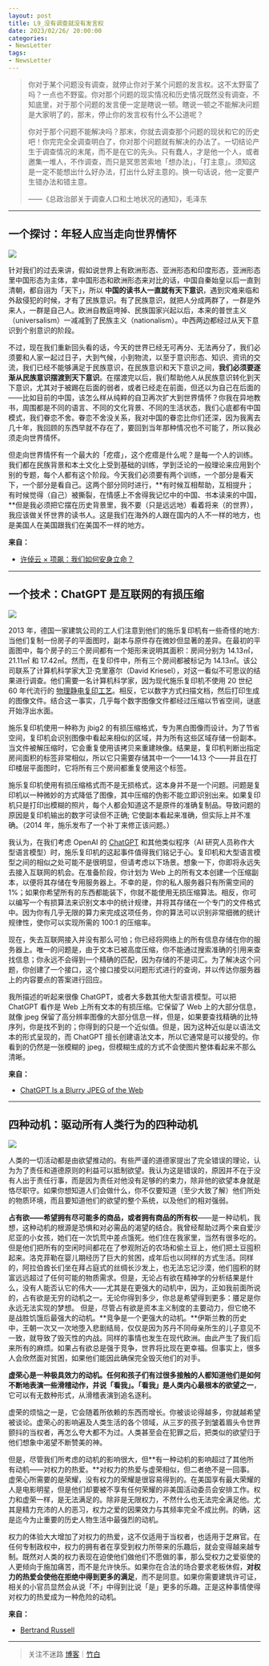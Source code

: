 ```yaml
---
layout: post
title: L9_没有调查就没有发言权
date: 2023/02/26/ 20:00:00
categories:
- NewsLetter
tags:
- NewsLetter
---
```


> 你对于某个问题没有调查，就停止你对于某个问题的发言权。这不太野蛮了吗？一点也不野蛮。你对那个问题的现实情况和历史情况既然没有调查，不知底里，对于那个问题的发言便一定是瞎说一顿。瞎说一顿之不能解决问题是大家明了的，那末，停止你的发言权有什么不公道呢？
>
> 你对于那个问题不能解决吗？那末，你就去调查那个问题的现状和它的历史吧！你完完全全调查明白了，你对那个问题就有解决的办法了。一切结论产生于调查情况的末尾，而不是在它的先头。只有蠢人，才是他一个人，或者邀集一堆人，不作调查，而只是冥思苦索地「想办法」，「打主意」。须知这是一定不能想出什么好办法，打出什么好主意的。换一句话说，他一定要产生错办法和错主意。
> 
> ——《总政治部关于调查人口和土地状况的通知》，毛泽东

---

## 一个探讨：年轻人应当走向世界情怀

![](https://pics.naaln.com/blog/2023-02-27-1677068759198416.jpg-basicBlog)

针对我们的过去来讲，假如说世界上有欧洲形态、亚洲形态和印度形态，亚洲形态里中国形态为主体，拿中国形态和欧洲形态来对比的话，中国自秦始皇以后一直到清朝，都自诩为「天下」，所以 **中国的读书人一直就有天下意识**，遇到灾难来临和外敌侵犯的时候，才有了民族意识。有了民族意识，就把人分成两群了，一群是外来人，一群是自己人。欧洲自教庭垮掉、民族国家兴起以后，本来的普世主义（universalism）一减减到了民族主义（nationalism）。中西两边都经过从天下意识到个别意识的阶段。

不过，现在我们重新回头看的话，今天的世界已经无可再分、无法再分了，我们必须要和人家一起过日子，大到气候，小到物流，以至于意识形态、知识、资讯的交流，我们已经不能够满足于民族意识，在民族意识和天下意识之间，**我们必须要逐渐从民族意识摆渡到天下意识**。在摆渡完以后，我们帮助他人从民族意识转化到天下意识，尤其对于被踢在后面的弱者，或者已经走在前面，但还以为自己在后面的——比如目前的中国，该怎么样从纯粹的自卫再次扩大到世界情怀？你我在异地教书，周围都是不同的语言、不同的文化背景、不同的生活状态，我们心底都有中国模式，我们眷恋不舍。眷恋不舍没关系，我对中国的眷恋比你们还深，因为我离去几十年，我回顾的东西早就不存在了，要回到当年那种情况也不可能了，所以我必须走向世界情怀。

但走向世界情怀有一个最大的「疙瘩」，这个疙瘩是什么呢？是每一个人的训练。我们都在民族背景和本土文化上受到基础的训练，学到泛论的一般理论来应用到个别的专题，每个人都有这个阶段。今天我们必须要有两个训练，一个部分是看天下，一个部分是看自己。这两个部分同时进行，**有时候互相帮助，互相提升；有时候觉得（自己）被撕裂，在情感上不舍得我记忆中的中国、书本读来的中国，**但是我必须把它摆在历史背景里，我不要（只是远远地）看着将来（的世界），我应该做关怀世界的读书人。这是我们在海外的人跟在国内的人不一样的地方，也是美国人在美国跟我们在美国不一样的地方。

**来自：**
- [许倬云 × 项飙：我们如何安身立命？](http://static.owspace.com/wap/298876.html)

---

## 一个技术：ChatGPT 是互联网的有损压缩

![](https://pics.naaln.com/blog/2023-02-27-9b183e7f14474833b0e473dac538d522_2113604444339355648.png-basicBlog)

2013 年，德国一家建筑公司的工人们注意到他们的施乐复印机有一些奇怪的地方: 当他们复制一份房子的平面图时，副本与原件存在微妙但显著的差异。在最初的平面图中，每个房子的三个房间都有一个矩形来说明其面积：房间分别为 14.13㎡，21.11㎡ 和 17.42㎡。然而，在复印件中，所有三个房间都被标记为 14.13㎡。该公司联系了计算机科学家大卫·克里塞尔（David Kriesel），对这一看似不可思议的结果进行调查。他们需要一名计算机科学家，因为现代施乐复印机不使用 20 世纪 60 年代流行的 [物理静电复印工艺](https://www.newyorker.com/magazine/2018/02/12/why-paper-jams-persist)。相反，它以数字方式扫描文档，然后打印生成的图像文件。结合这一事实，几乎每个数字图像文件都经过压缩以节省空间，谜底开始浮出水面。

施乐复印机使用一种称为 jbig2 的有损压缩格式，专为黑白图像而设计。为了节省空间，复印机会识别图像中看起来相似的区域，并为所有这些区域存储一份副本。当文件被解压缩时，它会重复使用该拷贝来重建映像。结果是，复印机判断出指定房间面积的标签非常相似，所以它只需要存储其中一个——14.13 个——并且在打印楼层平面图时，它将所有三个房间都重复使用这个标签。

施乐复印机使用有损压缩格式而不是无损格式，这本身并不是一个问题。问题是复印机以一种微妙的方式降低了图像，其中压缩的伪影不能立即识别出来。如果复印机只是打印出模糊的照片，每个人都会知道这不是原件的准确复制品。导致问题的原因是复印机输出的数字可读但不正确; 它使副本看起来准确，但实际上并不准确。（2014 年，施乐发布了一个补丁来修正该问题。）

我认为，在我们考虑 OpenAI 的 [ChatGPT](https://www.newyorker.com/news/the-new-yorker-interview/its-not-possible-for-me-to-feel-or-be-creepy-an-interview-with-chatgpt) 和其他类似程序（AI 研究人员称作大型语言模型）时，施乐复印机的这起事件值得我们铭记于心。复印机和大型语言模型之间的相似之处可能不是很明显，但请考虑以下场景。想象一下，你即将永远失去接入互联网的机会。在准备阶段，你计划为 Web 上的所有文本创建一个压缩副本，以便将其存储在专用服务器上。不幸的是，你的私人服务器只有所需空间的 1%；如果你希望所有的东西都能装下，你就不能使用无损压缩算法。相反，你可以编写一个有损算法来识别文本中的统计规律，并将其存储在一个专门的文件格式中。因为你有几乎无限的算力来完成这项任务，你的算法可以识别非常细微的统计规律性，使你可以实现所需的 100:1 的压缩率。

现在，失去互联网接入并没有那么可怕；你已经将网络上的所有信息存储在你的服务器上。唯一的问题是，由于文本已被高度压缩，你不能通过搜索准确的引用来查找信息；你永远不会得到一个精确的匹配，因为存储的不是词汇。为了解决这个问题，你创建了一个接口，这个接口接受以问题形式进行的查询，并以传达你服务器上的内容要点的答案进行回应。

我所描述的听起来很像 ChatGPT，或者大多数其他大型语言模型。可以把 ChatGPT 看作是 Web 上所有文本的有损压缩。它保留了 Web 上的大部分信息，就像 jpeg 保留了高分辨率图像的大部分信息一样，但是，如果要查找精确的比特序列，你是找不到的；你得到的只是一个近似值。但是，因为这种近似是以语法文本的形式呈现的，而 ChatGPT 擅长创建语法文本，所以它通常是可以接受的。你看到的仍然是一张模糊的 jpeg，但模糊生成的方式不会使图片整体看起来不那么清晰。

**来自：**
- [ChatGPT Is a Blurry JPEG of the Web](https://www.newyorker.com/tech/annals-of-technology/chatgpt-is-a-blurry-jpeg-of-the-web)

---

## 四种动机：驱动所有人类行为的四种动机

![](https://pics.naaln.com/blog/2023-02-27-MV5BOTBmNzQ4MGMtNGNjNy00MjRjLWIxYTQtYjMzNTYwYmFiODVlL2ltYWdlL2ltYWdlXkEyXkFqcGdeQXVyMTc4MzI2NQ@@._V1_.jpg-basicBlog)

人类的一切活动都是由欲望推动的。有些严谨的道德家提出了完全错误的理论，认为为了责任和道德原则的利益可以抵制欲望。我认为这是错误的，原因并不在于没有人出于责任行事，而是因为责任对他没有足够的约束力，除非他的欲望本身就是恪尽职守。如果你想知道人们会做什么，你不仅要知道（至少大致了解）他们所处的物质环境，而且要知道他们的欲望的整个系统，以及他们的相对强弱。

**占有欲——希望拥有尽可能多的商品，或者拥有商品的所有权**——是一种动机，我想，这种动机的根源是恐惧和对必需品的渴望的结合。我曾经帮助过两个来自爱沙尼亚的小女孩，她们在一次饥荒中差点饿死。他们住在我家里，当然有很多吃的。但是他们把所有的空闲时间都花在了参观附近的农场和偷土豆上，他们把土豆囤积起来。洛克菲勒在婴儿期经历了巨大的贫困，成年后也以同样的方式生活。同样的，阿拉伯酋长们坐在拜占庭式的丝绸长沙发上，也无法忘记沙漠，他们囤积的财富远远超过了任何可能的物质需求。但是，无论占有欲在精神学的分析结果是什么，没有人能否认它的伟大——尤其是在更强大的动机中，因为，正如我前面所说的，占有欲是无穷的动机之一。无论你得到多少，你总是希望得到更多：餍足是你永远无法实现的梦想。
但是，尽管占有欲是资本主义制度的主要动力，但它绝不是战胜饥饿后最强大的动机。**竞争是一个更强大的动机。**伊斯兰教的历史中，王朝一次又一次地堕入悲剧结局，仅仅是因为苏丹不同母亲所生的儿子意见不一致，就导致了毁灭性的内战。同样的事情也发生在现代欧洲。由此产生了我们后来所有的麻烦。如果占有欲总是强于竞争，世界将比现在更幸福。但事实上，很多人会欣然面对贫困，如果他们能因此确保完全毁灭他们的对手。

**虚荣心是一种极具效力的动机。**任何和孩子们有过很多接触的人都知道他们是如何不断地表演一些滑稽动作，并说「看我」。**「看我」是人类内心最根本的欲望之一**，它可以有无数种形式，从滑稽表演到追名逐利。

虚荣的烦恼之一是，它会随着所依赖的东西而增长。你被谈论得越多，你就越希望被谈论。虚荣心的影响遍及人类生活的各个领域，从三岁的孩子到皱着眉头令世界颤抖的当权者，再怎么夸大都不为过。人类甚至会在犯罪之后，把类似的欲望归于他们想象中渴望不断赞美的神。

但是，尽管我们所考虑的动机的影响很大，但**有一种动机的影响超过了其他所有动机——对权力的热爱。**对权力的热爱与虚荣相似，但二者绝不是一回事。虚荣心所需要的是荣耀，没有权力的荣耀是很容易得到的。在美国享有最大荣耀的人是电影明星，但是他们却要被不享有任何荣耀的非美国活动委员会安排工作。权力和虚荣一样，是无法满足的。除非是无限权力，不然什么也无法完全满足他。尤其是精力充沛的人的恶习，权力之爱的因果效力与其频率完全不成比例。的确，这是迄今为止重要的历史人物生活中最强烈的动机。

权力的体验大大增加了对权力的热爱，这不仅适用于当权者，也适用于芝麻官。在任何专制政权中，权力的拥有者在享受到权力所带来的乐趣后，就会变得越来越专制。既然对人类的权力表现在迫使他们做他们不愿做的事，那么受权力之爱驱使的人更倾向于施加痛苦，而不是允许快乐。如果你在合法的场合要求老板休假，**对权力的热爱会使他在拒绝中得到更多的满足**，而不是同意。如果你需要建筑许可证，相关的小官员显然会从说「不」中得到比说「是」更多的乐趣。正是这种事情使得对权力的热爱成为一种危险的动机。

**来自：**
- [Bertrand Russell](https://www.nobelprize.org/prizes/literature/1950/russell/lecture/)

---

> 关注不迷路 [博客](https://blog.naaln.com/)｜[竹白](https://space.zhubai.love/)
